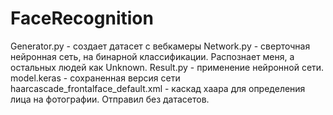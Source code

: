 # FaceRecognition
Generator.py - создает датасет с вебкамеры
Network.py - сверточная нейронная сеть, на бинарной классификации. Распознает меня, а остальных людей как Unknown.
Result.py - применение нейронной сети.
model.keras - сохраненная версия сети
haarcascade_frontalface_default.xml - каскад хаара для определения лица на фотографии.
Отправил без датасетов.